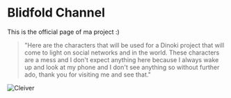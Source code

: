 # Blidfold Channel
This is the official page of ma project :)

> "Here are the characters that will be used for a Dinoki project that will come to light on social networks and in the world. These characters are a mess and I don't expect anything here because I always wake up and look at my phone and I don't see anything so without further ado, thank you for visiting me and see that."

![Cleiver](https://blindfold.bydinoki.com/ing/bc-ad1.jpg)
